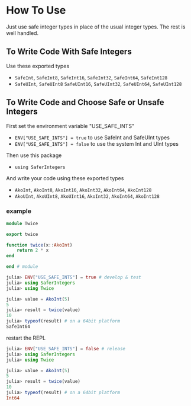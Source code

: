 # How To Use

Just use safe integer types in place of the usual integer types.  The rest is well handled.

## To Write Code With Safe Integers

Use these exported types
- `SafeInt`, `SafeInt8`, `SafeInt16`, `SafeInt32`, `SafeInt64`, `SafeInt128`
- `SafeUInt`, `SafeUInt8` `SafeUInt16`, `SafeUInt32`, `SafeUInt64`, `SafeUInt128`

## To Write Code and Choose Safe or Unsafe Integers

First set the environment variable "USE_SAFE_INTS"
- `ENV["USE_SAFE_INTS"] = true` to use SafeInt and SafeUInt types
- `ENV["USE_SAFE_INTS"] = false` to use the system Int and UInt types

Then use this package
- `using SaferIntegers`

And write your code using these exported types
- `AkoInt`, `AkoInt8`, `AkoInt16`, `AkoInt32`, `AkoInt64`, `AkoInt128`
- `AkoUInt`, `AkoUInt8`, `AkoUInt16`, `AkoInt32`, `AkoInt64`, `AkoInt128`

### example


```julia
module Twice

export twice

function twice(x::AkoInt)
    return 2 * x
end

end # module
```
```julia
julia> ENV["USE_SAFE_INTS"] = true # develop & test
julia> using SaferIntegers
julia> using Twice

julia> value = AkoInt(5)
5
julia> result = twice(value)
10
julia> typeof(result) # on a 64bit platform
SafeInt64 
```
restart the REPL
```julia
julia> ENV["USE_SAFE_INTS"] = false # release
julia> using SaferIntegers
julia> using Twice

julia> value = AkoInt(5)
5
julia> result = twice(value)
10
julia> typeof(result) # on a 64bit platform
Int64 
```
